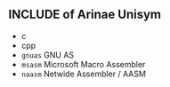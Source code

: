 ## INCLUDE of Arinae Unisym

- c
- cpp
- `gnuas` GNU AS
- `msasm` Microsoft Macro Assembler
- `naasm` Netwide Assembler / AASM

